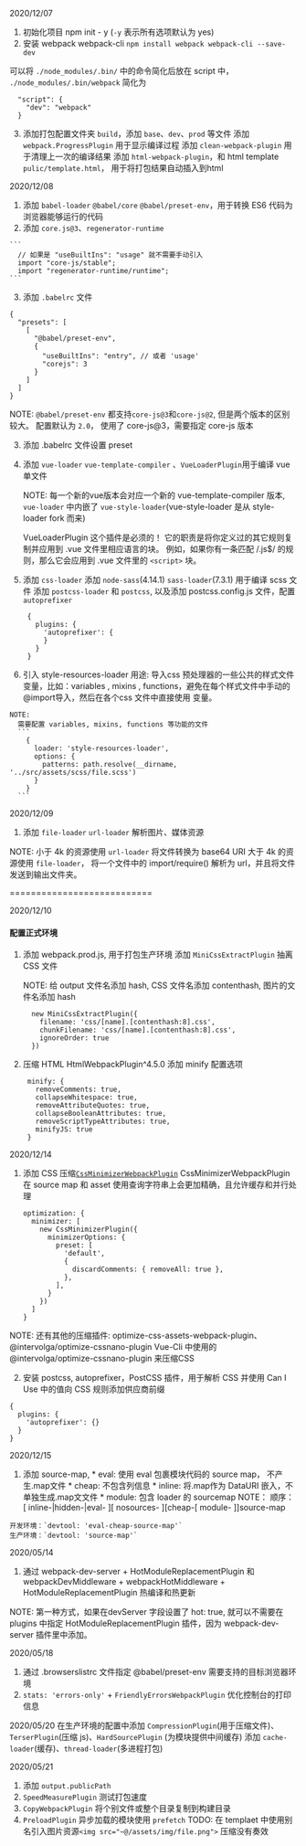 2020/12/07

  1. 初始化项目 npm init - y (`-y` 表示所有选项默认为 yes)
  2. 安装 webpack webpack-cli `npm install webpack webpack-cli --save-dev`

  可以将 `./node_modules/.bin/` 中的命令简化后放在 script 中，
  `./node_modules/.bin/webpack` 简化为

  ```
    "script": {
      "dev": "webpack"
    }
  ```
  3. 添加打包配置文件夹 `build`，添加 `base`、`dev`、`prod` 等文件
    添加 `webpack.ProgressPlugin` 用于显示编译过程
    添加 `clean-webpack-plugin` 用于清理上一次的编译结果
    添加 `html-webpack-plugin`，和 html template `pulic/template.html`， 用于将打包结果自动插入到html

2020/12/08
  1. 添加 `babel-loader` `@babel/core` `@babel/preset-env`，用于转换 ES6 代码为浏览器能够运行的代码
  2. 添加 `core.js@3`、`regenerator-runtime`

    ```
      // 如果是 "useBuiltIns": "usage" 就不需要手动引入
      import "core-js/stable";
      import "regenerator-runtime/runtime";
    ```
  3. 添加 `.babelrc` 文件
  ```
  {
    "presets": [
      [
        "@babel/preset-env",
        {
          "useBuiltIns": "entry", // 或者 'usage'
          "corejs": 3
        }
      ]
    ]
  }
  ```

  NOTE:
    `@babel/preset-env` 都支持`core-js@3`和`core-js@2`, 但是两个版本的区别较大。
    配置默认为 `2.0`， 使用了 core-js@3，需要指定 core-js 版本

  3. <!--添加 `@babel/plugin-transform-runtime` `@babel/runtime`，引入 Babel runtime 作为一个独立模块，来避免重复引入 -->
     添加 .babelrc 文件设置 preset

  4. 添加 `vue-loader` `vue-template-compiler` 、`VueLoaderPlugin`用于编译 vue 单文件

     NOTE:
        每一个新的vue版本会对应一个新的 vue-template-compiler 版本,
        `vue-loader` 中内嵌了 `vue-style-loader`(vue-style-loader 是从 style-loader fork 而来)

        VueLoaderPlugin
        这个插件是必须的！ 它的职责是将你定义过的其它规则复制并应用到 .vue 文件里相应语言的块。
        例如，如果你有一条匹配 /\.js$/ 的规则，那么它会应用到 .vue 文件里的 `<script>` 块。

  5. 添加 `css-loader`
     添加 `node-sass`(4.14.1) `sass-loader`(7.3.1) 用于编译 scss 文件
     添加 `postcss-loader` 和 `postcss`, 以及添加 postcss.config.js 文件，配置 `autoprefixer`
     ```
      {
        plugins: {
          'autoprefixer': {
          }
        }
      }
     ```
  6. 引入 style-resources-loader
     用途: 导入css 预处理器的一些公共的样式文件变量，比如：variables , mixins , functions，避免在每个样式文件中手动的@import导入，然后在各个css 文件中直接使用 变量。

    NOTE:
      需要配置 variables, mixins, functions 等功能的文件
      ```
        {
          loader: 'style-resources-loader',
          options: {
            patterns: path.resolve(__dirname, '../src/assets/scss/file.scss')
          }
        }
      ```

2020/12/09
  1. 添加 `file-loader` `url-loader` 解析图片、媒体资源

  NOTE:
    小于 4k 的资源使用 `url-loader` 将文件转换为 base64 URI
    大于 4k 的资源使用 `file-loader`， 将一个文件中的 import/require() 解析为 url，并且将文件发送到输出文件夹。

===========================

2020/12/10
  #### 配置正式环境
  1. 添加 webpack.prod.js, 用于打包生产环境
      添加 `MiniCssExtractPlugin` 抽离CSS 文件

      NOTE:
        给 output 文件名添加 hash, CSS 文件名添加 contenthash, 图片的文件名添加 hash
        ```
          new MiniCssExtractPlugin({
            filename: 'css/[name].[contenthash:8].css',
            chunkFilename: 'css/[name].[contenthash:8].css',
            ignoreOrder: true
          })
        ```

  2. 压缩 HTML
     HtmlWebpackPlugin^4.5.0 添加 minify 配置选项
     ```
      minify: {
        removeComments: true,
        collapseWhitespace: true,
        removeAttributeQuotes: true,
        collapseBooleanAttributes: true,
        removeScriptTypeAttributes: true,
        minifyJS: true
      }
     ```

2020/12/14
 1. 添加 CSS 压缩[`CssMinimizerWebpackPlugin`](https://github.com/webpack-contrib/css-minimizer-webpack-plugin)
 CssMinimizerWebpackPlugin 在 source map 和 asset 使用查询字符串上会更加精确，且允许缓存和并行处理
    ```
    optimization: {
      minimizer: [
        new CssMinimizerPlugin({
          minimizerOptions: {
            preset: [
              'default',
              {
                discardComments: { removeAll: true },
              },
            ],
          }
        })
      ]
    }
    ```
 NOTE:
  还有其他的压缩插件: optimize-css-assets-webpack-plugin、 @intervolga/optimize-cssnano-plugin
  Vue-Cli 中使用的 @intervolga/optimize-cssnano-plugin 来压缩CSS

 2. 安装 postcss, autoprefixer，PostCSS 插件，用于解析 CSS 并使用 Can I Use 中的值向 CSS 规则添加供应商前缀
  ```
  {
    plugins: {
      'autoprefixer': {}
    }
  }
  ```
2020/12/15
  1. 添加 source-map,
    * eval:    使用 eval 包裹模块代码的 source map， 不产生.map⽂件
    * cheap: 不包含列信息
    * inline:  将.map作为 DataURI 嵌⼊，不单独⽣成.map⽂文件
    * module: 包含 loader 的 sourcemap
  NOTE：
    顺序： [ inline-|hidden-|eval- ][ nosources- ][cheap-[ module- ]]source-map

    开发环境：`devtool: 'eval-cheap-source-map'`
    生产环境：`devtool: 'source-map'`

2020/05/14
  1. 通过 webpack-dev-server + HotModuleReplacementPlugin 和  webpackDevMiddleware + webpackHotMiddleware + HotModuleReplacementPlugin
     热编译和热更新

  NOTE:
    第一种方式，如果在devServer 字段设置了 hot: true, 就可以不需要在 plugins 中指定 HotModuleReplacementPlugin 插件，因为 webpack-dev-server 插件里中添加。

2020/05/18
  1. 通过 .browserslistrc 文件指定 @babel/preset-env 需要支持的目标浏览器环境
  2. `stats: 'errors-only'` + `FriendlyErrorsWebpackPlugin` 优化控制台的打印信息

2020/05/20
  在生产环境的配置中添加 `CompressionPlugin`(用于压缩文件)、`TerserPlugin`(压缩 js)、`HardSourcePlugin` (为模块提供中间缓存)
  添加 `cache-loader`(缓存)、`thread-loader`(多进程打包)


2020/05/21
  1. 添加 `output.publicPath`
  2. `SpeedMeasurePlugin` 测试打包速度
  3. `CopyWebpackPlugin` 将个别文件或整个目录复制到构建目录
  4. `PreloadPlugin` 异步加载的模块使用 `prefetch`
  TODO:
    在 templaet 中使用别名引入图片资源`<img src="~@/assets/img/file.png">`
    压缩没有奏效












